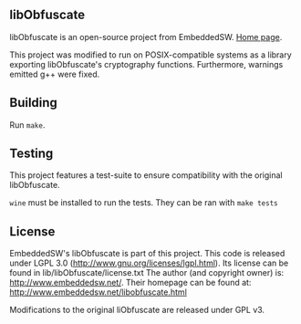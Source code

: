 ## libObfuscate

libObfuscate is an open-source project from EmbeddedSW. [Home page](https://www.embeddedsw.net/libObfuscate_Cryptography_Home.html).

This project was modified to run on POSIX-compatible systems as a library exporting libObfuscate's cryptography functions. Furthermore, warnings emitted g++ were fixed.

## Building
Run `make`.

## Testing
This project features a test-suite to ensure compatibility with the original libObfuscate.

`wine` must be installed to run the tests. They can be ran with `make tests`

## License
EmbeddedSW's libObfuscate is part of this project. This code is released under LGPL 3.0 (http://www.gnu.org/licenses/lgpl.html).
Its license can be found in lib/libObfuscate/license.txt
The author (and copyright owner) is: http://www.embeddedsw.net/. Their homepage can be found at: http://www.embeddedsw.net/libobfuscate.html

Modifications to the original liObfuscate are released under GPL v3.

